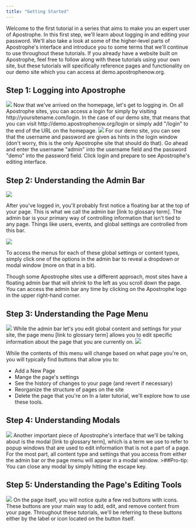 ```yaml
---
title: "Getting Started"
---
```


Welcome to the first tutorial in a series that aims to make you an expert user of Apostrophe. In this first step, we'll learn about logging in and editing your password. We'll also take a look at some of the higher-level parts of Apostrophe's interface and introduce you to some terms that we'll continue to use throughout these tutorials. If you already have a website built on Apostrophe, feel free to follow along with these tutorials using your own site, but these tutorials will specifically reference pages and functionality on our demo site which you can access at demo.apostrophenow.org.

## Step 1: Logging into Apostrophe
<img src="/images/tutorials/editor/home-page.png">
Now that we've arrived on the homepage, let's get to logging in. On all Apostrophe sites, you can access a login for simply by visiting http://yoursitename.com/login. In the case of our demo site, that means that you can visit http://demo.apostrophenow.org/login or simply add "/login" to the end of the URL on the homepage.

<img src="/images/tutorials/editor/login.gif" class="shadow">
For our demo site, you can see that the username and password are given as hints in the login window (don't worry, this is the only Apostrophe site that should do that). Go ahead and enter the username "admin" into the username field and the password "demo" into the password field. Click login and prepare to see Apostrophe's editing interface.

## Step 2: Understanding the Admin Bar

<img src="/images/tutorials/editor/admin-bar.gif" class="shadow">

After you've logged in, you'll probably first notice a floating bar at the top of your page. This is what we call the admin bar [link to glossary term]. The admin bar is your primary way of controlling information that isn't tied to any page. Things like users, events, and global settings are controlled from this bar.

<img src="/images/tutorials/editor/admin-bar-open.gif" class="shadow">

To access the menus for each of these global settings or content types, simply click one of the options in the admin bar to reveal a dropdown or modal window (more on that in a bit).

Though some Apostrophe sites use a different approach, most sites have a floating admin bar that will shrink to the left as you scroll down the page. You can access the admin bar any time by clicking on the Apostrophe logo in the upper right-hand corner.

## Step 3: Understanding the Page Menu

<img src="/images/tutorials/editor/page-menu.gif" class="shadow">
While the admin bar let's you edit global content and settings for your site, the page menu [link to glossary term] allows you to edit specific information about the page that you are currently on.

<img src="/images/tutorials/editor/page-menu.png" class="shadow">


While the contents of this menu will change based on what page you're on, you will typically find buttons that allow you to:
* Add a New Page
* Mange the page's settings
* See the history of changes to your page (and revert if necessary)
* Reorganize the structure of pages on the site
* Delete the page that you're on
In a later tutorial, we'll explore how to use these tools.

## Step 4: Understanding Modals

<img src="/images/tutorials/editor/modal-window.gif" class="shadow">
Another important piece of Apostrophe's interface that we'll be talking about is the modal [link to glossary term], which is a term we use to refer to popup windows that are used to edit information that is not a part of a page. For the most part, all content type and settings that you access from either the admin bar or the page menu will appear in a modal window.
>##Pro-tip:
You can close any modal by simply hitting the escape key.

## Step 5: Understanding the Page's Editing Tools

<img src="/images/tutorials/editor/editing.gif" class="shadow">
On the page itself, you will notice quite a few red buttons with icons. These buttons are your main way to add, edit, and remove content from your page. Throughout these tutorials, we'll be referring to these buttons either by the label or icon located on the button itself.
